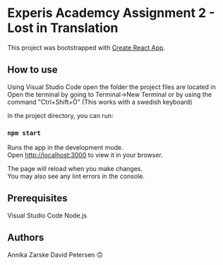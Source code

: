 # Experis Academcy Assignment 2 - Lost in Translation

This project was bootstrapped with [Create React App](https://github.com/facebook/create-react-app).

## How to use

Using Visual Studio Code open the folder the project files are located in
Open the terminal by going to Terminal->New Terminal or by using the command "Ctrl+Shift+Ö" (This works with a swedish keyboard)

In the project directory, you can run:

### `npm start`

Runs the app in the development mode.\
Open [http://localhost:3000](http://localhost:3000) to view it in your browser.

The page will reload when you make changes.\
You may also see any lint errors in the console.

## Prerequisites

Visual Studio Code
Node.js

## Authors
Annika Zarske
David Petersen 🙃

